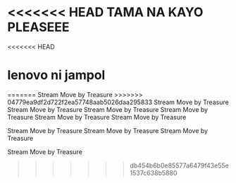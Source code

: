 <<<<<<< HEAD
TAMA NA KAYO PLEASEEE
=======
<<<<<<< HEAD
<h1>lenovo ni jampol </h1>
=======
Stream Move by Treasure
>>>>>>> 04779ea9df2d722f2ea57748aab5026daa295833
Stream Move by Treasure
Stream Move by Treasure
Stream Move by Treasure
Stream Move by Treasure
Stream Move by Treasure
Stream Move by Treasure

Stream Move by Treasure
Stream Move by Treasure
Stream Move by Treasure

Stream Move by Treasure
>>>>>>> db454b6b0e85577a6479f43e55e1537c638b5880
